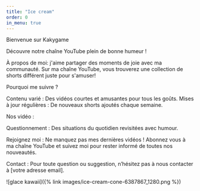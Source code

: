 ```yaml
---
title: "Ice cream"
order: 0
in_menu: true
---
```

Bienvenue sur Kakygame

<p class="bleu"> Découvre notre chaîne YouTube plein de bonne humeur ! </p>
À propos de moi: j'aime partager des moments de joie avec ma communauté. Sur ma chaîne YouTube, vous trouverez une collection de shorts différent juste pour s'amuser! 

Pourquoi me suivre ?

Contenu varié : Des vidéos courtes et amusantes pour tous les goûts.
Mises à jour régulières : De nouveaux shorts ajoutés chaque semaine.

Nos vidéo :

Questionnement : Des situations du quotidien revisitées avec humour.

Rejoignez moi : Ne manquez pas mes dernières vidéos ! Abonnez vous à ma chaîne YouTube et suivez moi  pour rester informé de toutes nos nouveautés.

Contact : Pour toute question ou suggestion, n’hésitez pas à nous contacter à [votre adresse email].


![glace kawaii]({% link images/ice-cream-cone-6387867_1280.png %}) 